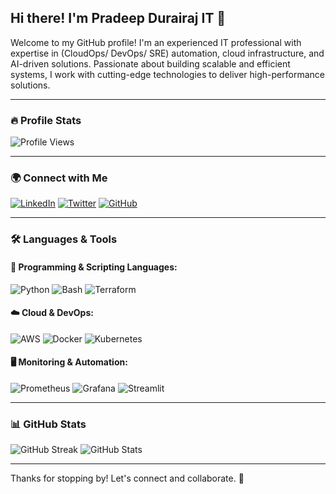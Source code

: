 ## Hi there! I'm Pradeep Durairaj IT 👋

Welcome to my GitHub profile! I'm an experienced IT professional with expertise in  (CloudOps/ DevOps/ SRE) automation, cloud infrastructure, and AI-driven solutions. Passionate about building scalable and efficient systems, I work with cutting-edge technologies to deliver high-performance solutions.

---

### 🔥 Profile Stats
![Profile Views](https://komarev.com/ghpvc/?username=Pradeep-IT&label=Profile%20Views&color=blue&style=plastic)

---

### 🌍 Connect with Me
[![LinkedIn](https://img.shields.io/badge/-LinkedIn-0077B5?style=for-the-badge&logo=linkedin&logoColor=white)](https://www.linkedin.com/in/your-linkedin/)
[![Twitter](https://img.shields.io/badge/-Twitter-1DA1F2?style=for-the-badge&logo=twitter&logoColor=white)](https://twitter.com/your-twitter)
[![GitHub](https://img.shields.io/badge/-GitHub-181717?style=for-the-badge&logo=github&logoColor=white)](https://github.com/Pradeep-IT)

---

### 🛠️ Languages & Tools

#### 🚀 Programming & Scripting Languages:
![Python](https://img.shields.io/badge/Python-3776AB?style=for-the-badge&logo=python&logoColor=white)
![Bash](https://img.shields.io/badge/Bash-4EAA25?style=for-the-badge&logo=gnu-bash&logoColor=white)
![Terraform](https://img.shields.io/badge/Terraform-623CE4?style=for-the-badge&logo=terraform&logoColor=white)

#### ☁️ Cloud & DevOps:
![AWS](https://img.shields.io/badge/AWS-232F3E?style=for-the-badge&logo=amazon-aws&logoColor=white)
![Docker](https://img.shields.io/badge/Docker-2496ED?style=for-the-badge&logo=docker&logoColor=white)
![Kubernetes](https://img.shields.io/badge/Kubernetes-326CE5?style=for-the-badge&logo=kubernetes&logoColor=white)

#### 🖥️ Monitoring & Automation:
![Prometheus](https://img.shields.io/badge/Prometheus-E6522C?style=for-the-badge&logo=prometheus&logoColor=white)
![Grafana](https://img.shields.io/badge/Grafana-F46800?style=for-the-badge&logo=grafana&logoColor=white)
![Streamlit](https://img.shields.io/badge/Streamlit-FF4B4B?style=for-the-badge&logo=streamlit&logoColor=white)

---

### 📊 GitHub Stats
![GitHub Streak](https://github-readme-streak-stats.herokuapp.com/?user=Pradeep-IT&theme=dark)
![GitHub Stats](https://github-readme-stats.vercel.app/api?username=Pradeep-IT&show_icons=true&theme=dark)

---

Thanks for stopping by! Let's connect and collaborate. 🚀
